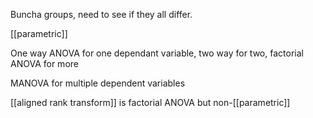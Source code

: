 Buncha groups, need to see if they all differ.

[[parametric]]

One way ANOVA for one dependant variable, two way for two, factorial ANOVA for more

MANOVA for multiple dependent variables

[[aligned rank transform]] is factorial ANOVA but non-[[parametric]]
